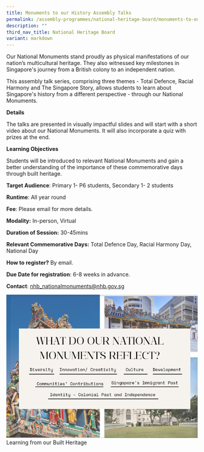 ```yaml
---
title: Monuments to our History Assembly Talks
permalink: /assembly-programmes/national-heritage-board/monuments-to-our-history-assembly-talks/
description: ""
third_nav_title: National Heritage Board
variant: markdown
---
```

Our National Monuments stand proudly as physical manifestations of our nation’s multicultural heritage. They also witnessed key milestones in Singapore's journey from a British colony to an independent nation.

This assembly talk series, comprising three themes - Total Defence, Racial Harmony and The Singapore Story, allows students to learn about Singapore's history from a different perspective - through our National Monuments.

**Details**

The talks are presented in visually impactful slides and will start with a short video about our National Monuments. It will also incorporate a quiz with prizes at the end.

**Learning Objectives**

Students will be introduced to relevant National Monuments and gain a better understanding of the importance of these commemorative days through built heritage.

**Target Audience**: Primary 1- P6 students, Secondary 1- 2 students

**Runtime**: All year round

**Fee**: Please email for more details.

**Modality:** In-person, Virtual

**Duration of Session:** 30-45mins

**Relevant Commemorative Days:** Total Defence Day, Racial Harmony Day, National Day

**How to register?** By email.

**Due Date for registration**: 6-8 weeks in advance.

**Contact**: nhb_nationalmonuments@nhb.gov.sg

![](/images/monumental%20to%20our%20history.PNG)
Learning from our Built Heritage